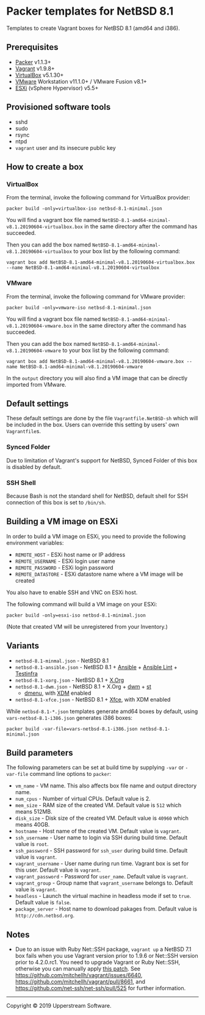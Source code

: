 # Packer templates for NetBSD 8.1

Templates to create Vagrant boxes for NetBSD 8.1 (amd64 and i386).


## Prerequisites

* [Packer][] v1.1.3+
* [Vagrant][] v1.9.8+
* [VirtualBox][] v5.1.30+
* [VMware][] Workstation v11.1.0+ / VMware Fusion v8.1+
* [ESXi][] (vSphere Hypervisor) v5.5+

[ESXi]: http://www.vmware.com/products/vsphere-hypervisor
  "Free VMware vSphere Hypervisor, Free Virtualization (ESXi)"
[Packer]: https://www.packer.io/ "Packer by HashiCorp"
[Vagrant]: https://www.vagrantup.com/ "Vagrant"
[VirtualBox]: https://www.virtualbox.org/ "Oracle VM VirtualBox"
[VMware]: http://www.vmware.com/
  "VMware Virtualization for Desktop &amp; Server, Application, Public &amp; Hybrid Clouds"


## Provisioned software tools

* sshd
* sudo
* rsync
* ntpd
* `vagrant` user and its insecure public key


## How to create a box

### VirtualBox

From the terminal, invoke the following command for VirtualBox provider:

    packer build -only=virtualbox-iso netbsd-8.1-minimal.json

You will find a vagrant box file named `NetBSD-8.1-amd64-minimal-v8.1.20190604-virtualbox.box`
in the same directory after the command has succeeded.

Then you can add the box named `NetBSD-8.1-amd64-minimal-v8.1.20190604-virtualbox`
to your box list by the following command:

    vagrant box add NetBSD-8.1-amd64-minimal-v8.1.20190604-virtualbox.box --name NetBSD-8.1-amd64-minimal-v8.1.20190604-virtualbox

### VMware

From the terminal, invoke the following command for VMware provider:

    packer build -only=vmware-iso netbsd-8.1-minimal.json

You will find a vagrant box file named `NetBSD-8.1-amd64-minimal-v8.1.20190604-vmware.box`
in the same directory after the command has succeeded.

Then you can add the box named `NetBSD-8.1-amd64-minimal-v8.1.20190604-vmware`
to your box list by the following command:

    vagrant box add NetBSD-8.1-amd64-minimal-v8.1.20190604-vmware.box --name NetBSD-8.1-amd64-minimal-v8.1.20190604-vmware

In the `output` directory you will also find a VM image that can be
directly imported from VMware.


## Default settings

These default settings are done by the file `Vagrantfile.NetBSD-sh`
which will be included in the box.  Users can override this setting by
users' own `Vagrantfile`s.

### Synced Folder

Due to limitation of Vagrant's support for NetBSD, Synced Folder of
this box is disabled by default.

### SSH Shell

Because Bash is not the standard shell for NetBSD, default shell for
SSH connection of this box is set to `/bin/sh`.


## Building a VM image on ESXi

In order to build a VM image on ESXi, you need to provide the following
environment variables:

* `REMOTE_HOST` - ESXi host name or IP address
* `REMOTE_USERNAME` - ESXi login user name
* `REMOTE_PASSWORD` - ESXi login password
* `REMOTE_DATASTORE` - ESXi datastore name where a VM image will be
  created

You also have to enable SSH and VNC on ESXi host.

The following command will build a VM image on your ESXi:

    packer build -only=esxi-iso netbsd-8.1-minimal.json

(Note that created VM will be unregistered from your Inventory.)


## Variants

* `netbsd-8.1-minmal.json` - NetBSD 8.1
* `netbsd-8.1-ansible.json` - NetBSD 8.1 + [Ansible][] +
  [Ansible Lint][] + [Testinfra][]
* `netbsd-8.1-xorg.json` - NetBSD 8.1 + [X.Org][]
* `netbsd-8.1-dwm.json` - NetBSD 8.1 + X.Org + [dwm][] + [st][]
  + [dmenu][], with [XDM] enabled
* `netbsd-8.1-xfce.json` - NetBSD 8.1 + [Xfce][], with XDM enabled

While `netbsd-8.1-*.json` templates generate amd64 boxes by default,
using `vars-netbsd-8.1-i386.json` generates i386 boxes:

    packer build -var-file=vars-netbsd-8.1-i386.json netbsd-8.1-minimal.json

[Ansible]: https://www.ansible.com/ "Ansible is Simple IT Automation"
[Ansible Lint]: https://docs.ansible.com/ansible-lint/
  "Ansible Lint Documentation &mdash; Ansible Documentation"
[dmenu]: http://tools.suckless.org/dmenu/ "dmenu | suckless.org tools"
[dwm]: http://dwm.suckless.org/
  "suckless.org dwm - dynamic window manager"
[st]: http://st.suckless.org/ "suckless.org st - simple terminal"
[Testinfra]: https://testinfra.readthedocs.io/en/latest/
  "Testinfra test your infrastructure &#8212; testinfra 3.0.6.dev0+g1fee986.d20190529 documentation"
[X.Org]: https://www.x.org/wiki/ "X.Org"
[XDM]: https://www.x.org/releases/X11R7.6/doc/man/man1/xdm.1.xhtml "XDM"
[Xfce]: http://www.xfce.org/ "Xfce Desktop Environment"


## Build parameters

The following parameters can be set at build time by supplying `-var`
or `-var-file` command line options to `packer`:

* `vm_name` - VM name.  This also affects box file name and output
  directory name.
* `num_cpus` - Number of virtual CPUs.  Default value is 2.
* `mem_size` - RAM size of the created VM.  Default value is `512`
  which means 512MB.
* `disk_size` - Disk size of the created VM.  Default value is `40960`
  which means 40GB.
* `hostname` - Host name of the created VM.  Default value is `vagrant`.
* `ssh_username` - User name to login via SSH during build time.
  Default value is `root`.
* `ssh_password` - SSH password for `ssh_user` during build time.
  Default value is `vagrant`.
* `vagrant_username` - User name during run time.  Vagrant box is set
  for this user.  Default value is `vagrant`.
* `vagrant_password` - Password for `user_name`.  Default value is
  `vagrant`.
* `vagrant_group` - Group name that `vagrant_username` belongs to.
  Default value is `vagrant`.
* `headless` - Launch the virtual machine in headless mode if set to
  `true`.  Default value is `false`.
* `package_server` - Host name to download pakages from.  Default value
  is `http://cdn.netbsd.org`.


## Notes

* Due to an issue with Ruby Net::SSH package, `vagrant up` a NetBSD 7.1
  box fails when you use Vagrant version prior to 1.9.6 or Net::SSH
  version prior to 4.2.0.rc1.  You need to upgrade Vagrant or Ruby
  Net::SSH, otherwise you can manually apply [this patch](../patches/net-ssh.patch).
  See https://github.com/mitchellh/vagrant/issues/6640,
  https://github.com/mitchellh/vagrant/pull/8661, and
  https://github.com/net-ssh/net-ssh/pull/525 for further information.

- - -

Copyright &copy; 2019 Upperstream Software.
